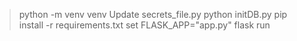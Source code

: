 > python -m venv venv
Update secrets_file.py 
> python initDB.py
> pip install -r requirements.txt
> set FLASK_APP="app.py"
> flask run